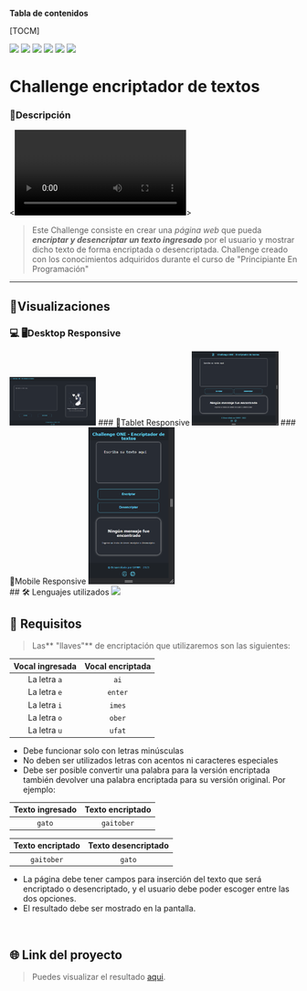 **Tabla de contenidos**

[TOCM]

![](https://img.shields.io/github/stars/pandao/editor.md.svg) ![](https://img.shields.io/github/forks/pandao/editor.md.svg) ![](https://img.shields.io/github/tag/pandao/editor.md.svg) ![](https://img.shields.io/github/release/pandao/editor.md.svg) ![](https://img.shields.io/github/issues/pandao/editor.md.svg) ![](https://img.shields.io/bower/v/editor.md.svg)
# Challenge encriptador de textos

### 📘Descripción
<![video](https://url/to/images/video.webm)><br>

> Este Challenge consiste en crear una _página web_ que pueda ***encriptar y desencriptar un texto ingresado*** por el usuario y mostrar dicho texto de forma encriptada o desencriptada. Challenge creado con los conocimientos adquiridos durante el curso de "Principiante En Programación"

------------


## 🧿Visualizaciones
### 💻 🖥️Desktop Responsive
<img  src="images/Overviews/desktop_responsive.png" style="width: 30%">
### 📲Tablet Responsive
<img  src="images/Overviews/tablet_responsive.png" style="width: 30%">
### 📱Mobile Responsive
<img  src="images/Overviews/phone_responsive.png" style="width: 30%">
<br>
## 🛠️ Lenguajes utilizados
<img src="https://skillicons.dev/icons?i=javascript,html,css"></img>
<br>

## 📝 Requisitos
> Las** "llaves"** de encriptación que utilizaremos son las siguientes:

| Vocal ingresada | Vocal encriptada  | 
| :------------:|:---------------:| 
| La letra `a`   | `ai`           | 
| La letra `e`   | `enter`     |  
| La letra `i`    | `imes`      |  
| La letra `o`   | `ober`      | 
| La letra `u`   | `ufat`       | 

* Debe funcionar solo con letras minúsculas
* No deben ser utilizados letras con acentos ni caracteres especiales
* Debe ser posible convertir una palabra para la versión encriptada también devolver una palabra encriptada para su versión original. Por ejemplo:

| Texto ingresado | Texto encriptado  | 
| :------------:|:---------------:| 
| `gato`        | `gaitober`      | 

| Texto encriptado | Texto desencriptado  |
| :------------:|:---------------:| 
| `gaitober`    | `gato`          | 

* La página debe tener campos para inserción del texto que será encriptado o desencriptado, y el usuario debe poder escoger entre las dos opciones.
* El resultado debe ser mostrado en la pantalla.
<br>

## 🌐 Link del proyecto

> Puedes visualizar el resultado [aqui](https://gamm95.github.io/challengeONE_encriptador/).

